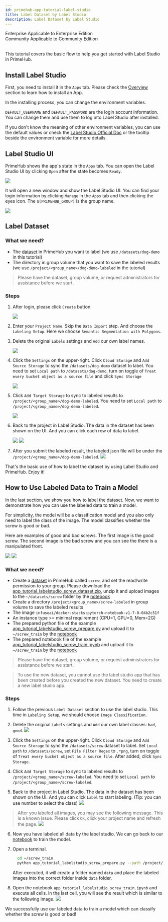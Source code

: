 ```yaml
---
id: primehub-app-tutorial-label-studio
title: Label Dataset by Label Studio
description: Label Dataset by Label Studio
---
```

<div class="label-sect">
  <div class="ee-only tooltip">Enterprise
    <span class="tooltiptext">Applicable to Enterprise Edition</span>
  </div>
  <div class="ce-only tooltip">Community
    <span class="tooltiptext">Applicable to Community Edition</span>
  </div>
</div>
<br>

This tutorial covers the basic flow to help you get started with Label Studio in PrimeHub.

## Install Label Studio
First, you need to install it in the `Apps` tab. Please check the [Overview](primehub-app) section to learn how to install an App. 

In the installing process, you can change the environment variables.

`DEFAULT_USERNAME` and `DEFAULT_PASSWORD` are the login account information. You can change them and use them to log into Label Studio after installed.

If you don't know the meaning of other environment variables, you can use the default values or check the [Label Studio Official Doc](https://github.com/heartexlabs/label-studio/blob/master/docs/source/guide/start.md) or the tooltip beside the environment variable for more details.

## Label Studio UI
PrimeHub shows the app's state in the `Apps` tab. You can open the Label Studio UI by clicking `Open` after the state becomes `Ready`.

![](assets/app_tutorial_labelstudio_login_page.png)

It will open a new window and show the Label Studio UI. You can find your login information by clicking `Manage` in the `Apps` tab and then clicking the eyes icon. The `$(PRIMEHUB_GROUP)` is the group name.

![](assets/app_tutorial_labelstudio_login_info.png)

## Label Dataset
### What we need?

- The [dataset](guide_manual/admin-dataset) in PrimeHub you want to label (we use `/datasets/dog-demo` in this tutorial)
- The directory in group volume that you want to save the labeled results (we use `/project/<group_name>/dog-demo-labeled` in the tutorial)

>Please have the dataset, group volume, or request administrators for assistance before we start.

### Steps

1. After login, please click `Create` button.

    ![](assets/app_tutorial_labelstudio_create.png)

2. Enter your `Project Name`. Skip the `Data Import` step. And choose the `Labeling Setup`. Here we choose `Semantic Segmentation with Polygons`.

3. Delete the original `Labels` settings and `Add` our own label names.

    ![](assets/app_tutorial_labelstudio_labeling_setup.png)

4. Click the `Settings` on the upper-right. Click `Cloud Storage` and `Add Source Storage` to sync the `/datasets/dog-demo` dataset to label. You need to set `Local path` to `/datasets/dog-demo`, turn on toggle of `Treat every bucket object as a source file` and click `Sync Storage`

    ![](assets/app_tutorial_labelstudio_sync_source.gif)

5. Click `Add Target Storage` to sync to labeled results to `/project/<group_name>/dog-demo-labeled`. You need to set `Local path` to `/project/<group_name>/dog-demo-labeled`.

    ![](assets/app_tutorial_labelstudio_sync_target.gif)

6. Back to the project in Label Studio. The data in the dataset has been shown on the UI. And you can click each row of data to label.

    ![](assets/app_tutorial_labelstudio_sync_result.png)
    ![](assets/app_tutorial_labelstudio_labeled.png)

7. After you submit the labeled result, the labeled json file will be under the `/project/<group_name>/dog-demo-labeled`.
    ![](assets/app_tutorial_labelstudio_labeled_json.png)

That's the basic use of how to label the dataset by using Label Studio and PrimeHub. Enjoy it!

## How to Use Labeled Data to Train a Model

In the last section, we show you how to label the dataset. Now, we want to demonstrate how you can use the labeled data to train a model.

For simplicity, the model will be a classification model and you also only need to label the class of the image. The model classifies whether the screw is good or bad.

Here are examples of good and bad screws. The first image is the good screw. The second image is the bad screw and you can see the there is a manipulated front.

![](assets/app_tutorial_labelstudio_screw_good.png)
![](assets/app_tutorial_labelstudio_screw_bad.png)

### What we need?

- Create a [dataset](guide_manual/admin-dataset) in PrimeHub called `screw`, and set the read/write permission to your group. Please download the [app_tutorial_labelstudio_screw_dataset.zip](assets/app_tutorial_labelstudio_screw_dataset.zip), unzip it and upload images to the `~/datasets/screw` folder by the [notebook](quickstart/launch-project)
- Create a directory `/project/<group_name>/screw-labeled` in group volume to save the labeled results
- The image `infuseai/docker-stacks:pytorch-notebook-v1-7-0-04b2c51f`
- An instance type >= minimal requirement (CPU=1, GPU=0, Mem=2G)
- The prepared python file of the example [app_tutorial_labelstudio_screw_prepare.py](assets/app_tutorial_labelstudio_screw_prepare.py) and upload it to `~/screw_train` by the [notebook](quickstart/launch-project)
- The prepared notebook file of the example [app_tutorial_labelstudio_screw_train.ipynb](assets/app_tutorial_labelstudio_screw_train.ipynb) and upload it to `~/screw_train` by the [notebook](quickstart/launch-project)

>Please have the dataset, group volume, or request administrators for assistance before we start.

>To use the new dataset, you cannot use the label studio app that has been created before you created the new dataset. You need to create a new label studio app.

### Steps

1. Follow the previous `Label Dataset` section to use the label studio. This time in `Labeling Setup`, we should choose `Image Classification`.

2. Delete the original `Labels` settings and `Add` our own label classes: `bad`, `good`.
    ![](assets/app_tutorial_labelstudio_screw_label_classes.png)

3. Click the `Settings` on the upper-right. Click `Cloud Storage` and `Add Source Storage` to sync the `/datasets/screw` dataset to label. Set `Local path` to `/datasets/screw`, set `File Filter Regex` to `.*png`, turn on toggle of `Treat every bucket object as a source file`. After added, click `Sync Storage`.

4. Click `Add Target Storage` to sync to labeled results to `/project/<group_name>/screw-labeled`. You need to set `Local path` to `/project/<group_name>/screw-labeled`.

5. Back to the project in Label Studio. The data in the dataset has been shown on the UI. And you can click `Label` to start labeling. (Tip: you can use number to select the class)
    ![](assets/app_tutorial_labelstudio_screw_label_start.png)

> After you labeled all images, you may see the following message. This is a known issue. Please click `OK`, click your project name and refresh the page.
    ![](assets/app_tutorial_labelstudio_screw_label_completed.png)

6. Now you have labeled all data by the label studio. We can go back to our [notebook](quickstart/launch-project) to train the model.

7. Open a terminal.
    ```bash
      cd ~/screw_train
      python app_tutorial_labelstudio_screw_prepare.py --path /project/<group_name>/screw-labeled/
    ```
    After executed, it will create a folder named `data` and place the labeled images into the correct folder inside `data` folder.

8. Open the notebook `app_tutorial_labelstudio_screw_train.ipynb` and execute all cells. In the last cell, you will see the result which is similar to the following image. 
    ![](assets/app_tutorial_labelstudio_screw_train_completed.png)

We successfully use our labeled data to train a model which can classify whether the screw is good or bad!
